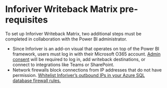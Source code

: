 # Inforiver Writeback Matrix pre-requisites

To set up Inforiver Writeback Matrix, two additional steps must be completed in collaboration with the Power BI administrator.

* Since Inforiver is an add-on visual that operates on top of the Power BI framework, users must log in with their Microsoft O365 account. [Admin consent](admin-consent-for-inforivers-entra-id.md) will be required to log in, add writeback destinations, or connect to integrations like Teams or SharePoint.
* Network firewalls block connections from IP addresses that do not have permission. [Whitelist Inforiver’s outbound IPs in your Azure SQL database firewall rules.](whitelist-inforiver-ips.md)
